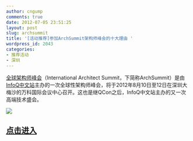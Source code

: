 ```yaml
---
author: cngump
comments: true
date: 2012-07-05 23:51:25
layout: post
slug: archsummit
title: '[活动推荐]参加ArchSummit架构师峰会的十大理由 '
wordpress_id: 2043
categories:
- 推荐活动
- 深圳
---
```


[全球架构师峰会](http://www.architectsummit.com/)（International Architect Summit，下简称ArchSummit）是由[InfoQ中文站](http://www.infoq.com/cn;jsessionid=889E86E49FC168676C6421D696D90ED6)主办的一次全球性架构师峰会，将于2012年8月10日至12日在深圳大梅沙的万科国际会议中心召开。这也是继QCon之后，InfoQ中文站主办的又一次高端技术盛会。

![](http://www.infoq.com/resource/news/2012/06/10-reasons-attend-archsummit/zh/resources/120605ArchSummit-01.png;jsessionid=889E86E49FC168676C6421D696D90ED6)


## [**点击进入**](http://techparty.org/hot_events/archsummit/)
